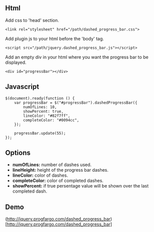 ## Html

Add css to 'head' section.

```<link rel="stylesheet" href="/path/dashed_progress_bar.css">```

Add plugin js to your html before the 'body' tag.

```<script src="/path/jquery.dashed_progress_bar.js"></script>```

Add an empty div in your html where you want the progress bar to be displayed.

```<div id="progressBar"></div>```

## Javascript
```
$(document).ready(function () {
	var progressBar = $("#progressBar").dashedProgressBar({
		numOfLines: 10,
		showPercent: true,
		lineColor: "#82f7ff",
		completeColor: "#0094cc",
	});
	
	progressBar.update(55);
});
```
## Options
- **numOfLines:** number of dashes used.
- **lineHeight:** height of the progress bar dashes.
- **lineColor:** color of dashes.
- **completeColor:** color of completed dashes.
- **showPercent:** if true persentage value will be shown over the last completed dash.

## Demo
(http://jquery.progfargo.com/dashed_progress_bar)[http://jquery.progfargo.com/dashed_progress_bar]
